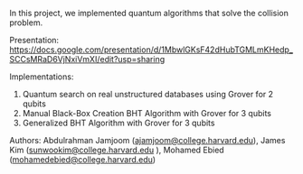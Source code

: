 In this project, we implemented quantum algorithms that solve the collision problem.

Presentation: https://docs.google.com/presentation/d/1MbwlGKsF42dHubTGMLmKHedp_SCCsMRaD6VjNxiVmXI/edit?usp=sharing

Implementations:

1. Quantum search on real unstructured databases using Grover for 2 qubits
2. Manual Black-Box Creation BHT Algorithm with Grover for 3 qubits
3. Generalized BHT Algorithm with Grover for 3 qubits


Authors: Abdulrahman Jamjoom (ajamjoom@college.harvard.edu), James Kim (sunwookim@college.harvard.edu ), Mohamed Ebied (mohamedebied@college.harvard.edu)
